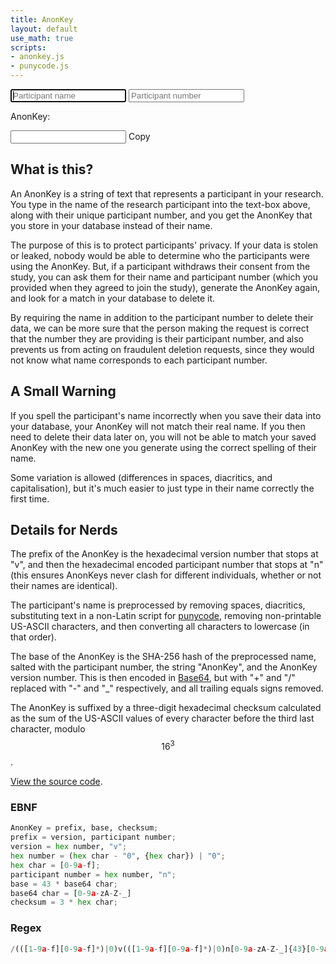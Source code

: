```yaml
---
title: AnonKey
layout: default
use_math: true
scripts:
- anonkey.js
- punycode.js
---
```

<div id="anonKeyFields">
    <input type="text" id="participantNameInput" placeholder="Participant name" autofocus autocomplete="off" oninput="generateKey();">
    <input type="number" min="0" id="participantNumberInput" placeholder="Participant number" autocomplete="off" oninput="generateKey();">
</div>
<p>AnonKey: <span id="output"></span></p>
<input type="text" id="copyBox">
<span onclick="copyKey()" id="copyAnonKey">Copy</span>

## What is this?
An AnonKey is a string of text that represents a participant in your research. You type in the name of the research participant into the text-box above,
along with their unique participant number, and you get the AnonKey that you store in your database instead of their name.

The purpose of this is to protect participants' privacy. If your data is stolen or leaked, nobody would be able to determine who the participants were
using the AnonKey. But, if a participant withdraws their consent from the study, you can ask them for their name and participant number (which you
provided when they agreed to join the study), generate the AnonKey again, and look for a match in your database to delete it.

By requiring the name in addition to the participant number to delete their data, we can be more sure that the person making the request is correct that
the number they are providing is their participant number, and also prevents us from acting on fraudulent deletion requests, since they would not know
what name corresponds to each participant number.

## A Small Warning
If you spell the participant's name incorrectly when you save their data into your database, your AnonKey will not match their real name. If you then need to
delete their data later on, you will not be able to match your saved AnonKey with the new one you generate using the correct spelling of their name.

Some variation is allowed (differences in spaces, diacritics, and capitalisation), but it's much easier to just type in their name correctly the first time.

## Details for Nerds
The prefix of the AnonKey is the hexadecimal version number that stops at "v", and then the hexadecimal encoded participant number that stops at "n" (this ensures AnonKeys never clash for different
individuals, whether or not their names are identical).

The participant's name is preprocessed by removing spaces, diacritics, substituting text in a non-Latin script for [punycode](https://en.wikipedia.org/wiki/Punycode), removing non-printable US-ASCII characters,
and then converting all characters to lowercase (in that order).

The base of the AnonKey is the SHA-256 hash of the preprocessed name, salted with the participant number, the string "AnonKey", and the AnonKey version number.
This is then encoded in [Base64](https://datatracker.ietf.org/doc/html/rfc4648#section-4), but with "+" and "/" replaced with "-" and "_" respectively,
and all trailing equals signs removed.

The AnonKey is suffixed by a three-digit hexadecimal checksum calculated as the sum of the US-ASCII values of every character before the third last character, modulo $$16^3$$.

[View the source code](https://github.com/Coedice/website/blob/main/assets/scripts/anonkey.coffee).

### EBNF
~~~ python
AnonKey = prefix, base, checksum;
prefix = version, participant number;
version = hex number, "v";
hex number = (hex char - "0", {hex char}) | "0";
hex char = [0-9a-f];
participant number = hex number, "n";
base = 43 * base64 char;
base64 char = [0-9a-zA-Z-_]
checksum = 3 * hex char;
~~~

### Regex
~~~ python
/(([1-9a-f][0-9a-f]*)|0)v(([1-9a-f][0-9a-f]*)|0)n[0-9a-zA-Z-_]{43}[0-9a-f]{3}/
~~~